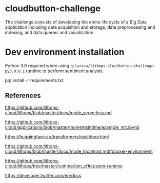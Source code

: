 # cloudbutton-challenge

The challenge consists of developing the entire life cycle of a Big Data application including data acquisition and storage, data preprocessing and indexing, and data queries and visualization.

# Dev environment installation

Python 3.9 required when using `gilarasa/lithops-cloudbutton-challenge-py3.9:0.1` runtime to perform sentiment analysis.

pip install -r requirements.txt

## References

https://github.com/lithops-cloud/lithops/blob/master/docs/mode_serverless.md

https://github.com/lithops-cloud/applications/blob/master/momentsintime/example_mit.ipynb

https://huggingface.co/transformers/quicktour.html

https://github.com/lithops-cloud/lithops/blob/master/docs/mode_localhost.md#docker-environment

https://github.com/lithops-cloud/lithops/tree/master/runtime/ibm_cf#custom-runtime

https://developer.twitter.com/en/docs
